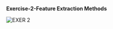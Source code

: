 **Exercise-2-Feature Extraction Methods**

![EXER 2](https://github.com/user-attachments/assets/e6385a9a-d14b-4b69-b819-57e093bd5da5)

# 
